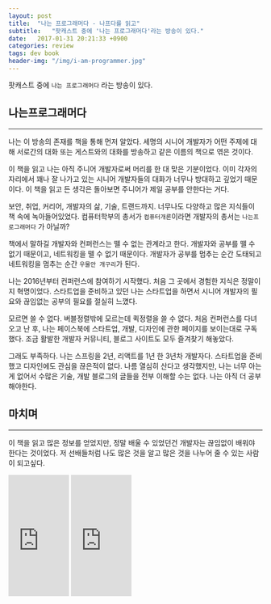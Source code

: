 ```yaml
---
layout: post
title:  "나는 프로그래머다 - 나프다를 읽고"
subtitle:   "팟캐스트 중에 '나는 프로그래머다'라는 방송이 있다."
date:   2017-01-31 20:21:33 +0900
categories: review
tags: dev book
header-img: "/img/i-am-programmer.jpg"
---
```


팟캐스트 중에 `나는 프로그래머다` 라는 방송이 있다.

## 나는프로그래머다

---

나는 이 방송의 존재를 책을 통해 먼저 알았다. 세명의 시니어 개발자가 어떤 주제에 대해 서로간의 대화 또는 게스트와의 대화를 방송하고 같은 이름의 책으로 엮은 것이다.

이 책을 읽고 나는 아직 주니어 개발자로써 머리를 한 대 맞은 기분이었다. 이미 각자의 자리에서 꽤나 잘 나가고 있는 시니어 개발자들의 대화가 너무나 방대하고 깊었기 때문이다. 이 책을 읽고 든 생각은 돌아보면 주니어가 제일 공부를 안한다는 거다.

보안, 취업, 커리어, 개발자의 삶, 기술, 트랜드까지. 너무나도 다양하고 많은 지식들이 책 속에 녹아들어있었다. 컴퓨터학부의 총서가 `컴퓨터개론`이라면 개발자의 총서는 `나는프로그래머다` 가 아닐까?

책에서 말하길 개발자와 컨퍼런스는 뗄 수 없는 관계라고 한다. 개발자와 공부를 뗄 수 없기 때문이고, 네트워킹을 뗄 수 없기 때문이다. 개발자가 공부를 멈추는 순간 도태되고 네트워킹을 멈추는 순간 `우물안 개구리`가 된다.

나는 2016년부터 컨퍼런스에 참여하기 시작했다. 처음 그 곳에서 경험한 지식은 정말이지 혁명이었다. 스타트업을 준비하고 있던 나는 스타트업을 하면서 시니어 개발자의 필요와 끊임없는 공부의 필요를 절실히 느꼈다.

모르면 쓸 수 없다. 버블정렬밖에 모르는데 퀵정렬을 쓸 수 없다. 처음 컨퍼런스를 다녀오고 난 후, 나는 페이스북에 스타트업, 개발, 디자인에 관한 페이지를 보이는대로 구독했다. 조금 활발한 개발자 커뮤니티, 블로그 사이트도 모두 즐겨찾기 해놓았다.

그래도 부족하다. 나는 스프링을 2년, 리액트를 1년 한 3년차 개발자다. 스타트업을 준비했고 디자인에도 관심을 끊은적이 없다. 나름 열심히 산다고 생각했지만, 나는 너무 아는게 없어서 수많은 기술, 개발 블로그의 글들을 전부 이해할 수는 없다. 나는 아직 더 공부해야한다.

## 마치며

---

이 책을 읽고 많은 정보를 얻었지만, 정말 배울 수 있었던건 개발자는 끊임없이 배워야 한다는 것이었다. 저 선배들처럼 나도 많은 것을 알고 많은 것을 나누어 줄 수 있는 사람이 되고싶다.

<iframe src="https://coupa.ng/bhQL44" width="120" height="240" frameborder="0" scrolling="no"></iframe>

<iframe src="https://coupa.ng/bhQL4Q" width="120" height="240" frameborder="0" scrolling="no"></iframe>